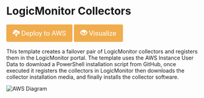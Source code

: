 # LogicMonitor Collectors

[![Deploy to AWS](/Images/aws_deploy.png)](https://console.aws.amazon.com/cloudformation/home?region=eu-west-2#/stacks/new?stackName=ANS_LogicMonitor&templateURL=https://raw.githubusercontent.com/ans-cloud/aws/master/LogicMonitor-Collector/CreateLMCollector.template)
[![Deploy to AWS](/Images/aws_view.png)](https://console.aws.amazon.com/cloudformation/designer/home?region=eu-west-2&templateURL=https://raw.githubusercontent.com/ans-cloud/aws/master/LogicMonitor-Collector/CreateLMCollector.template)

This template creates a failover pair of LogicMonitor collectors and registers them in the LogicMonitor portal. The template uses the AWS Instance User Data to download a PowerShell installation script from GitHub, once executed it registers the collectors in LogicMonitor then downloads the collector installation media, and finally installs the collector software. 

![AWS Diagram](/LogicMonitor-Collector/CreateLMCollector.png)
